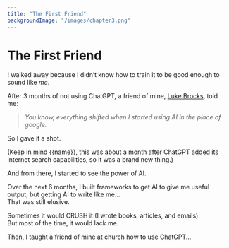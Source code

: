 ```yaml
---
title: "The First Friend"
backgroundImage: "/images/chapter3.png"
---
```


# The First Friend

I walked away because I didn’t know how to train it to be good enough to sound like *me*.

After 3 months of not using ChatGPT, a friend of mine, [Luke Brocks](https://x.com/luke_brocks), told me:

> *You know, everything shifted when I started using AI in the place of google.*

So I gave it a shot.

(Keep in mind {{name}}, this was about a month after ChatGPT added its internet search capabilities, so it was a brand new thing.)

And from there, I started to see the power of AI.

Over the next 6 months, I built frameworks to get AI to give me useful output, but getting AI to write like me...  
That was still elusive.  

Sometimes it would CRUSH it (I wrote books, articles, and emails).  
But most of the time, it would lack me.

Then, I taught a friend of mine at church how to use ChatGPT...